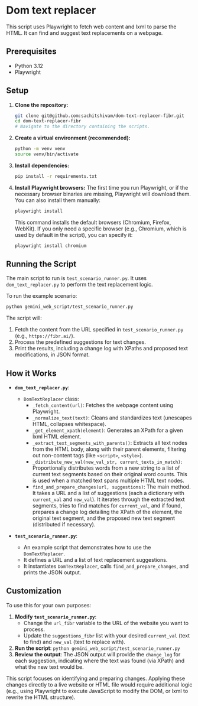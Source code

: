 # Dom text replacer

This script uses Playwright to fetch web content and lxml to parse the HTML. It can find and suggest text replacements on a webpage.

## Prerequisites

- Python 3.12
- Playwright

## Setup

1.  **Clone the repository:**
    ```bash
    git clone git@github.com:sachitshivam/dom-text-replacer-fibr.git
    cd dom-text-replacer-fibr
    # Navigate to the directory containing the scripts.
    ```

2.  **Create a virtual environment (recommended):**
    ```bash
    python -m venv venv
    source venv/bin/activate
    ```

3.  **Install dependencies:**
    ```bash
    pip install -r requirements.txt
    ```

4.  **Install Playwright browsers:**
    The first time you run Playwright, or if the necessary browser binaries are missing, Playwright will download them. You can also install them manually:
    ```bash
    playwright install
    ```
    This command installs the default browsers (Chromium, Firefox, WebKit). If you only need a specific browser (e.g., Chromium, which is used by default in the script), you can specify it:
    ```bash
    playwright install chromium
    ```

## Running the Script

The main script to run is `test_scenario_runner.py`. It uses `dom_text_replacer.py` to perform the text replacement logic.

To run the example scenario:
```bash
python gemini_web_script/test_scenario_runner.py
```

The script will:
1.  Fetch the content from the URL specified in `test_scenario_runner.py` (e.g., `https://fibr.ai/`).
2.  Process the predefined suggestions for text changes.
3.  Print the results, including a change log with XPaths and proposed text modifications, in JSON format.

## How it Works

-   **`dom_text_replacer.py`**:
    -   `DomTextReplacer` class:
        -   `_fetch_content(url)`: Fetches the webpage content using Playwright.
        -   `_normalize_text(text)`: Cleans and standardizes text (unescapes HTML, collapses whitespace).
        -   `_get_element_xpath(element)`: Generates an XPath for a given lxml HTML element.
        -   `_extract_text_segments_with_parents()`: Extracts all text nodes from the HTML body, along with their parent elements, filtering out non-content tags (like `<script>`, `<style>`).
        -   `_distribute_new_val(new_val_str, current_texts_in_match)`: Proportionally distributes words from a new string to a list of current text segments based on their original word counts. This is used when a matched text spans multiple HTML text nodes.
        -   `find_and_prepare_changes(url, suggestions)`: The main method. It takes a URL and a list of suggestions (each a dictionary with `current_val` and `new_val`). It iterates through the extracted text segments, tries to find matches for `current_val`, and if found, prepares a change log detailing the XPath of the element, the original text segment, and the proposed new text segment (distributed if necessary).

-   **`test_scenario_runner.py`**:
    -   An example script that demonstrates how to use the `DomTextReplacer`.
    -   It defines a URL and a list of text replacement suggestions.
    -   It instantiates `DomTextReplacer`, calls `find_and_prepare_changes`, and prints the JSON output.

## Customization

To use this for your own purposes:

1.  **Modify `test_scenario_runner.py`**:
    -   Change the `url_fibr` variable to the URL of the website you want to process.
    -   Update the `suggestions_fibr` list with your desired `current_val` (text to find) and `new_val` (text to replace with).
2.  **Run the script**: `python gemini_web_script/test_scenario_runner.py`
3.  **Review the output**: The JSON output will provide the `change_log` for each suggestion, indicating where the text was found (via XPath) and what the new text would be.

This script focuses on identifying and preparing changes. Applying these changes directly to a live website or HTML file would require additional logic (e.g., using Playwright to execute JavaScript to modify the DOM, or lxml to rewrite the HTML structure).
